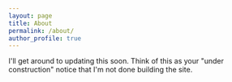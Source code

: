 ```yaml
---
layout: page
title: About
permalink: /about/
author_profile: true
---
```


I'll get around to updating this soon.  Think of this as your "under construction" notice that I'm not done building the site.